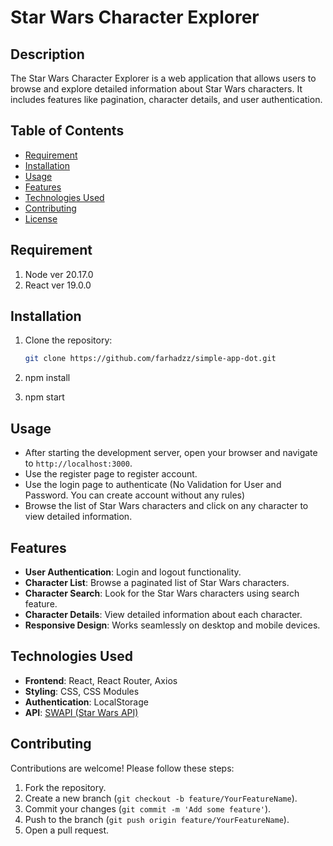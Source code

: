 # Star Wars Character Explorer

## Description

The Star Wars Character Explorer is a web application that allows users to browse and explore detailed information about Star Wars characters. It includes features like pagination, character details, and user authentication.

## Table of Contents

- [Requirement](#requirement)
- [Installation](#installation)
- [Usage](#usage)
- [Features](#features)
- [Technologies Used](#technologies-used)
- [Contributing](#contributing)
- [License](#license)

## Requirement

1. Node ver 20.17.0
2. React ver 19.0.0

## Installation

1. Clone the repository:

   ```bash
   git clone https://github.com/farhadzz/simple-app-dot.git

   ```

2. npm install
3. npm start

## Usage

- After starting the development server, open your browser and navigate to `http://localhost:3000`.
- Use the register page to register account.
- Use the login page to authenticate (No Validation for User and Password. You can create account without any rules)
- Browse the list of Star Wars characters and click on any character to view detailed information.

## Features

- **User Authentication**: Login and logout functionality.
- **Character List**: Browse a paginated list of Star Wars characters.
- **Character Search**: Look for the Star Wars characters using search feature.
- **Character Details**: View detailed information about each character.
- **Responsive Design**: Works seamlessly on desktop and mobile devices.

## Technologies Used

- **Frontend**: React, React Router, Axios
- **Styling**: CSS, CSS Modules
- **Authentication**: LocalStorage
- **API**: [SWAPI (Star Wars API)](https://swapi.dev/)

## Contributing

Contributions are welcome! Please follow these steps:

1. Fork the repository.
2. Create a new branch (`git checkout -b feature/YourFeatureName`).
3. Commit your changes (`git commit -m 'Add some feature'`).
4. Push to the branch (`git push origin feature/YourFeatureName`).
5. Open a pull request.
